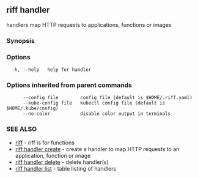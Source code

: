 ## riff handler

handlers map HTTP requests to applications, functions or images

### Synopsis

<todo>

### Options

```
  -h, --help   help for handler
```

### Options inherited from parent commands

```
      --config file        config file (default is $HOME/.riff.yaml)
      --kube-config file   kubectl config file (default is $HOME/.kube/config)
      --no-color           disable color output in terminals
```

### SEE ALSO

* [riff](riff.md)	 - riff is for functions
* [riff handler create](riff_handler_create.md)	 - create a handler to map HTTP requests to an application, function or image
* [riff handler delete](riff_handler_delete.md)	 - delete handler(s)
* [riff handler list](riff_handler_list.md)	 - table listing of handlers

